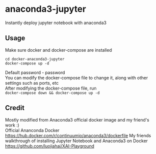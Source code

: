 # anaconda3-jupyter
Instantly deploy jupyter notebook with anaconda3  

## Usage  

Make sure docker and docker-compose are installed
```git clone https://github.com/ICEFIR/docker-anaconda3-jupyter  
cd docker-anaconda3-jupyter  
docker-compose up -d
```

Default password - password  
You can modify the docker-compose file to change it, along with other settings such as ports, etc  
After modifying the docker-compose file, run  
```docker-compose down && docker-compose up -d```

## Credit
Mostly modified from Anaconda3 official docker image and my friend's work :)  
Official Ananconda Docker  
  https://hub.docker.com/r/continuumio/anaconda3/dockerfile 
My friends walkthrough of installing Jupyter Notebook and Anaconda3 on Docker  
  https://github.com/luojiahai/XAI-Playground
